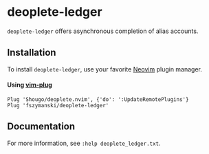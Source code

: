 # deoplete-ledger

`deoplete-ledger` offers asynchronous completion of alias accounts.

## Installation

To install `deoplete-ledger`, use your favorite [Neovim](https://neovim.io/) plugin manager.

#### Using [vim-plug](https://github.com/junegunn/vim-plug)

```vim
Plug 'Shougo/deoplete.nvim', {'do': ':UpdateRemotePlugins'}
Plug 'fszymanski/deoplete-ledger'
```

## Documentation

For more information, see `:help deoplete_ledger.txt`.
